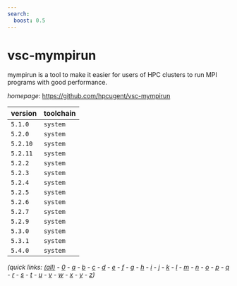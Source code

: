 ```yaml
---
search:
  boost: 0.5
---
```

# vsc-mympirun

mympirun is a tool to make it easier for users of HPC clusters to run MPI programs with good performance.

*homepage*: <https://github.com/hpcugent/vsc-mympirun>

version | toolchain
--------|----------
``5.1.0`` | ``system``
``5.2.0`` | ``system``
``5.2.10`` | ``system``
``5.2.11`` | ``system``
``5.2.2`` | ``system``
``5.2.3`` | ``system``
``5.2.4`` | ``system``
``5.2.5`` | ``system``
``5.2.6`` | ``system``
``5.2.7`` | ``system``
``5.2.9`` | ``system``
``5.3.0`` | ``system``
``5.3.1`` | ``system``
``5.4.0`` | ``system``


*(quick links: [(all)](../index.md) - [0](../0/index.md) - [a](../a/index.md) - [b](../b/index.md) - [c](../c/index.md) - [d](../d/index.md) - [e](../e/index.md) - [f](../f/index.md) - [g](../g/index.md) - [h](../h/index.md) - [i](../i/index.md) - [j](../j/index.md) - [k](../k/index.md) - [l](../l/index.md) - [m](../m/index.md) - [n](../n/index.md) - [o](../o/index.md) - [p](../p/index.md) - [q](../q/index.md) - [r](../r/index.md) - [s](../s/index.md) - [t](../t/index.md) - [u](../u/index.md) - [v](../v/index.md) - [w](../w/index.md) - [x](../x/index.md) - [y](../y/index.md) - [z](../z/index.md))*

